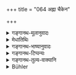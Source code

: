 +++
title = "064 अह्ना चैकेन"

+++

<details><summary>गङ्गानथ-मूलानुवादः</summary>

Those who touch this corpse become pure after one day and one day along with three three-day periods; those who offer water, after three days.—(63).
</details>

<details><summary>मेधातिथिः</summary>

त्रयस् त्रिरात्रा नवाहानि । **एकेन च अह्ना** एकया च **रात्र्या** अहोरात्रः । एवं दशाहो वृत्तानुरोधाद् एवम् उपदिष्टः । **शवस्पृशः** शवस्य स्नानालंकारादिकारिणः । अन्येषां स्नानमात्रं वक्ष्यति तन्निर्यापकानां च । तथा च प्रकटीकरिष्यति "प्रेताहारैः समम्" (म्ध् ५.६४) इत्य् अत्र । एतच् च समानोदकानाम्, मूल्येन वा निर्हरताम् । अनाथनिर्हरणे तु स्मृत्यन्तरे ।

- न तेषाम् अशुभं किंचिन् नाशौचं शुभकर्मणाम् ।

- जलावगाहनात् तेषां सद्यः शौचं विधीयते ॥

यत् तु "असपिण्डं द्विजम्" (म्ध् ५.१००) इति तत्र वै वक्ष्यामः । **उदकदायिनः** समानोदकाः । तेषां च "पृथक्पिण्डे च संस्थिते" (म्ध् ५.७७) इति सद्यःशौचम् अपि वक्ष्यते । तत्र विकल्पः । सपिण्डेष्व् एतद् अस्वाध्यायाद्यपेक्षम् ॥ ५.६३ ॥
</details>

<details><summary>गङ्गानथ-भाष्यानुवादः</summary>

‘*Three three-day periods*’— *i.e*., nine days;—along with one day and one night,—make up *ten days*. The period has been mentioned in this fashion in view of metrical exigencies.

‘*Those who touch the corpse*’—*i.e*., those who wash and adorn the dead body. Mere bathing is going to be laid down later on, for the other persons touching the body, as also for those who carry it; as will be made dear from the next verse.

All this refers to the *Samānodaka* relations as also to those who carry the body for wages received. In regard to the carrying of the dead of helpless and forlorn persons, we have another *Smṛti*—text, which says—‘For such persons who do the excellent deed (of carrying the dead body of a helpless man), there is nothing wrong, nor is there any impurity involved, for them it has been ordained that they are immediately purified by bathing in water.’ As regards the assertion of the text under 5.100—‘He who carries the dead body of a Brāhmaṇa, who is not his Sapiṇḍa-relation, becomes purified in three days’—what this means we shall explain under that verse.

‘*Those who offer water*’— *i.e*., the ‘*Samānodaka*’ relations. In connection with these, ‘immediate purification’ also is going to be laid down under verse 77. Hence the two should be regarded as optional alternatives.

What is said here is in connection with ‘sapiṇḍa’ relations and refers to persons not engaged in Vedic study.—(63)
</details>

<details><summary>गङ्गानथ-टिप्पन्यः</summary>

(Verse 64 of other commentators.)

“According to Govindarāja and Nārāyaṇa, the rule refers to such Brāhmaṇas who for money carry a dead body to the cemetery according to Kullūka and Rāghavānanda, to Sapiṇḍas who in any way touch a corpse out of affection;—Medhātithi thinks that it applies to all who touch or cany out a dead body, be it for love or for money. Rāghavānanda thinks that the text mentions three alternative periods of impurity, one day, three days and ten days.”—Buhler.

This verse is quoted in *Aparārka*, (p. 883), which explains it as laying down the period of impurity of ten days for those who touch a dead body; it explains ‘*ahnā chaikena rātryā*’ as meaning ‘one day and night,’ and ‘*tribhiḥ trirātraiḥ*’ as ‘nine days’;—thus ten days is the period of impurity (for the Brāhmaṇa) touching the dead body of the Brāhmaṇa; for the Brāhmaṇa carrying for money the dead body of other castes, the period extends to that which has been prescribed for that caste—says the *Viṣṇupurāṇa*;—*Aparārka* quotes the verse again on p. 893 to the effect that the period of impurity, for *Samānodakas* is only three days.

It is quoted in *Nirṇayasindhu* (p. 382), which also explains it as laying down a period of ten days.
</details>

<details><summary>गङ्गानथ-तुल्य-वाक्यानि</summary>

*Gautama* (14.23.10, 27).—‘On touching a corpse from an interested
motive, the impurity lasts for ten days. The duration of the impurity of a Vaiśya and of a Śūdra (in the same case), twelve days, or half a month, or a whole month, or as many days as there are seasons in the year: The same rule applies to the higher castes. Or the impurity-lasts three days.’

*Yājñavalkya* (3.11).—‘For those who have touched a corpse as a duty,
and who desire immediate purification, such purification is accomplished by Bathing and Breath-control.’

*Parāśara* (Mitākṣara, 3, 14).—‘Those twice-born persons who carry the
dead body of a Brāhmaṇa become purified immediately by bathing.’

*Viṣṇupurāṇa* (Aparārka, p. 883).—‘If a man, on payment, burns the dead
body of a person of a different caste from himself, the period of his impurity will be the same as that prescribed for the caste of the dead.’

*Parāśara* (Aparārka, p. 883).—‘The Brāhmaṇa is not defiled by touching
or cremating a dead body: if he carries it and applies fire to it, he becomes purified immediately by bathing.’

*Hārīta* (Do.).—‘Those who have touched the corpse shall not enter the
village till the stars become visible; and at night, till the appearance of the sun.’
</details>

<details><summary>Bühler</summary>

064	Those who have touched a corpse are purified after one day and night (added to) three periods of three days; those who give libations of water, after three days.
</details>
